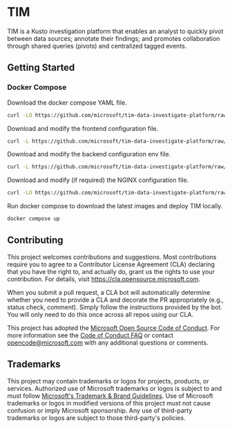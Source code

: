 # TIM

TIM is a Kusto investigation platform that enables an analyst to quickly pivot between data sources; annotate their findings; and promotes collaboration through shared queries (pivots) and centralized tagged events.

## Getting Started

### Docker Compose

Download the docker compose YAML file.
```bash
curl -LO https://github.com/microsoft/tim-data-investigate-platform/raw/main/.docker/compose.yaml
```

Download and modify the frontend configuration file.
```bash
curl -L https://github.com/microsoft/tim-data-investigate-platform/raw/main/.docker/config.js.example -o config.js
```

Download and modify the backend configuration env file.
```bash
curl -L https://github.com/microsoft/tim-data-investigate-platform/raw/main/.docker/.env.example -o .env
```

Download and modify (if required) the NGINX configuration file.
```bash
curl -LO https://github.com/microsoft/tim-data-investigate-platform/raw/main/.docker/nginx.conf
```

Run docker compose to download the latest images and deploy TIM locally.
```bash
docker compose up
```

## Contributing

This project welcomes contributions and suggestions.  Most contributions require you to agree to a
Contributor License Agreement (CLA) declaring that you have the right to, and actually do, grant us
the rights to use your contribution. For details, visit https://cla.opensource.microsoft.com.

When you submit a pull request, a CLA bot will automatically determine whether you need to provide
a CLA and decorate the PR appropriately (e.g., status check, comment). Simply follow the instructions
provided by the bot. You will only need to do this once across all repos using our CLA.

This project has adopted the [Microsoft Open Source Code of Conduct](https://opensource.microsoft.com/codeofconduct/).
For more information see the [Code of Conduct FAQ](https://opensource.microsoft.com/codeofconduct/faq/) or
contact [opencode@microsoft.com](mailto:opencode@microsoft.com) with any additional questions or comments.

## Trademarks

This project may contain trademarks or logos for projects, products, or services. Authorized use of Microsoft 
trademarks or logos is subject to and must follow 
[Microsoft's Trademark & Brand Guidelines](https://www.microsoft.com/en-us/legal/intellectualproperty/trademarks/usage/general).
Use of Microsoft trademarks or logos in modified versions of this project must not cause confusion or imply Microsoft sponsorship.
Any use of third-party trademarks or logos are subject to those third-party's policies.
